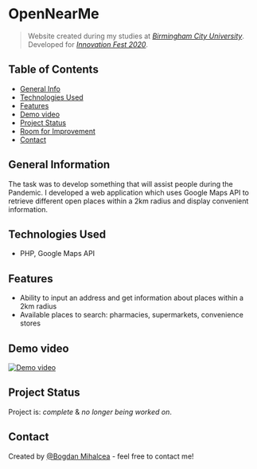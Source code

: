 # OpenNearMe
> Website created during my studies at [_Birmingham City University_](https://bcu.ac.uk). 
> Developed for [_Innovation Fest 2020_](https://innovationfest.co.uk).

## Table of Contents
* [General Info](#general-information)
* [Technologies Used](#technologies-used)
* [Features](#features)
* [Demo video](#demo-video)
* [Project Status](#project-status)
* [Room for Improvement](#room-for-improvement)
* [Contact](#contact)


## General Information
The task was to develop something that will assist people during the Pandemic. I developed a web application which uses Google Maps API to retrieve different open places within a 2km radius and display convenient information.


## Technologies Used
- PHP, Google Maps API


## Features
- Ability to input an address and get information about places within a 2km radius
- Available places to search: pharmacies, supermarkets, convenience stores


## Demo video
[![Demo video](https://img.youtube.com/vi/fuzi5ka92EI/0.jpg)](https://www.youtube.com/watch?v=fuzi5ka92EI)


## Project Status
Project is: _complete_ & _no longer being worked on_.


## Contact
Created by [@Bogdan Mihalcea](https://bogdanmihalcea.ro/) - feel free to contact me!